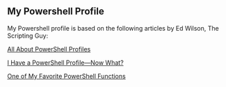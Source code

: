 ## My Powershell Profile

My Powershell profile is based on the following articles by Ed Wilson, The Scripting Guy:

[All About PowerShell Profiles](http://blogs.technet.com/b/heyscriptingguy/archive/2015/07/20/all-about-powershell-profiles.aspx)

[I Have a PowerShell Profile—Now What?](http://blogs.technet.com/b/heyscriptingguy/archive/2015/07/21/i-have-a-powershell-profile-now-what.aspx)

[One of My Favorite PowerShell Functions](http://blogs.technet.com/b/heyscriptingguy/archive/2015/07/28/one-of-my-favorite-powershell-functions.aspx)
